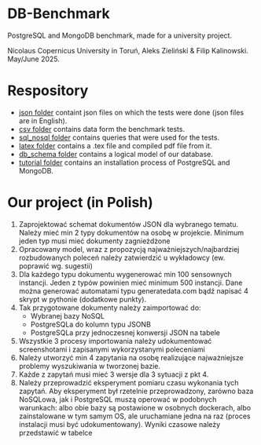 # DB-Benchmark
PostgreSQL and MongoDB benchmark, made for a university project.

Nicolaus Copernicus University in Toruń,
Aleks Zieliński & Filip Kalinowski.
May/June 2025.

# Respository
- [json folder](./json) containt json files on which the tests were done (json files are in English).
- [csv folder](./csv) contains data form the benchmark tests.
- [sql_nosql folder](./sql_nosql) contains queries that were used for the tests.
- [latex folder](./latex) contains a .tex file and compiled pdf file from it.
- [db_schema folder](./db_schema) contains a logical model of our database.
- [tutorial folder](./tutorial) contains an installation process of PostgreSQL and MongoDB.

# Our project (in Polish)
1. Zaprojektować schemat dokumentów JSON dla wybranego tematu. Należy mieć min 2 typy dokumentów na osobę w projekcie. Minimum jeden typ musi mieć dokumenty zagnieżdżone
2. Opracowany model, wraz z propozycją najważniejszych/najbardziej rozbudowanych poleceń należy zatwierdzić u wykładowcy (ew. poprawić wg. sugestii)
3. Dla każdego typu dokumentu wygenerować min 100 sensownych instancji. Jeden z typów powinien mieć minimum 500 instancji. Dane można generować automatami typu generatedata.com bądź napisać 4 skrypt w pythonie (dodatkowe punkty).
4. Tak przygotowane dokumenty należy zaimportować do:
    - Wybranej bazy NoSQL
    - PostgreSQLa do kolumn typu JSONB
    - PostgreSQLa przy jednoczesnej konwersji JSON na tabele
5. Wszystkie 3 procesy importowania należy udokumentować screenshotami i zapisanymi wykorzystanymi poleceniami
6. Należy utworzyć min 4 zapytania na osobę realizujące najważniejsze problemy wyszukiwania w tworzonej bazie. 
7. Każde z zapytań musi mieć 3 wersje dla 3 sytuacji z pkt 4. 
8. Należy przeprowadzić eksperyment pomiaru czasu wykonania tych zapytań. Aby eksperyment był rzetelnie przeprowadzony, zarówno baza NoSQLowa, jak i PostgreSQL muszą operować w podobnych warunkach: albo obie bazy są postawione w osobnych dockerach, albo zainstalowane w tym samym OS, ale uruchamiane jedna na raz (proces instalacji musi być udokumentowany). Wyniki czasowe należy przedstawić w tabelce
